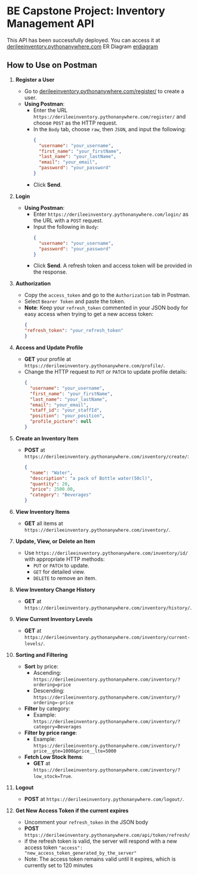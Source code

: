 # BE Capstone Project: Inventory Management API

This API has been successfully deployed. You can access it at [derileeinventory.pythonanywhere.com](https://derileeinventory.pythonanywhere.com)
ER Diagram [erdiagram](https://docs.google.com/document/d/1Kw6gXOyjE6MdMDzzvUKalf4Pi-RB-s7KO1JhYjZV5S0/edit?usp=sharing)

## How to Use on Postman

1. **Register a User**
   - Go to [derileeinventory.pythonanywhere.com/register/](https://derileeinventory.pythonanywhere.com/register/) to create a user.
   - **Using Postman**: 
     - Enter the URL `https://derileeinventory.pythonanywhere.com/register/` and choose `POST` as the HTTP request.
     - In the `Body` tab, choose `raw`, then `JSON`, and input the following:
       ```json
       {
         "username": "your_username",
         "first_name": "your_firstName",
         "last_name": "your_lastName",
         "email": "your_email",
         "password": "your_password"
       }
       ```
     - Click **Send**.

2. **Login**
   - **Using Postman**:
     - Enter `https://derileeinventory.pythonanywhere.com/login/` as the URL with a `POST` request.
     - Input the following in `Body`:
       ```json
       {
         "username": "your_username",
         "password": "your_password"
       }
       ```
     - Click **Send**. A refresh token and access token will be provided in the response.

3. **Authorization**
   - Copy the `access_token` and go to the `Authorization` tab in Postman.
   - Select `Bearer Token` and paste the token.
   - **Note**: Keep your `refresh_token` commented in your JSON body for easy access when trying to get a new access token:
     ```json
     {  
     "refresh_token": "your_refresh_token"
     } 
     ```

4. **Access and Update Profile**
   - **GET** your profile at `https://derileeinventory.pythonanywhere.com/profile/`.
   - Change the HTTP request to `PUT` or `PATCH` to update profile details:
     ```json
     {
       "username": "your_username",
       "first_name": "your_firstName",
       "last_name": "your_lastName",
       "email": "your_email",
       "staff_id": "your_staffId",
       "position": "your_position",
       "profile_picture": null
     }
     ```

5. **Create an Inventory Item**
   - **POST** at `https://derileeinventory.pythonanywhere.com/inventory/create/`:
     ```json
     {
       "name": "Water",
       "description": "a pack of Bottle water(50cl)",
       "quantity": 20,
       "price": 2500.00,
       "category": "Beverages"
     }
     ```

6. **View Inventory Items**
   - **GET** all items at `https://derileeinventory.pythonanywhere.com/inventory/`.

7. **Update, View, or Delete an Item**
   - Use `https://derileeinventory.pythonanywhere.com/inventory/id/` with appropriate HTTP methods:
     - `PUT` or `PATCH` to update.
     - `GET` for detailed view.
     - `DELETE` to remove an item.

8. **View Inventory Change History**
   - **GET** at `https://derileeinventory.pythonanywhere.com/inventory/history/`.

9. **View Current Inventory Levels**
   - **GET** at `https://derileeinventory.pythonanywhere.com/inventory/current-levels/`.

10. **Sorting and Filtering**
    - **Sort** by price: 
      - Ascending: `https://derileeinventory.pythonanywhere.com/inventory/?ordering=price`
      - Descending: `https://derileeinventory.pythonanywhere.com/inventory/?ordering=-price`
    - **Filter** by category: 
      - Example: `https://derileeinventory.pythonanywhere.com/inventory/?category=Beverages`
    - **Filter by price range**: 
      - Example: `https://derileeinventory.pythonanywhere.com/inventory/?price__gte=1000&price__lte=5000`
    - **Fetch Low Stock Items**: 
      - **GET** at `https://derileeinventory.pythonanywhere.com/inventory/?low_stock=True`.

11. **Logout**
    -  **POST** at `https://derileeinventory.pythonanywhere.com/logout/`.
  
12. **Get New Access Token if the current expires**
    - Uncomment your `refresh_token` in the JSON body
    - **POST** `https://derileeinventory.pythonanywhere.com/api/token/refresh/`
    - if the refresh token is valid, the server will respond with a new access token `"access": "new_access_token_generated_by_the_server"`
    - Note: The access token remains valid until it expires, which is currently set to 120 minutes
